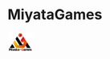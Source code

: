# MiyataGames
<img width="10%" alt="SCR-20230502-nedr" src="https://github.com/MiyataGames/.github/blob/main/images/logo.png?raw=true">
